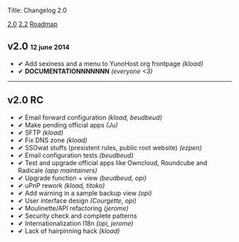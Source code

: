 Title: Changelog 2.0

<a class="btn btn-lg btn-default" href="/changelog_2_0_en">2.0</a> <a class="btn btn-lg btn-default" href="/changelog_2_2_en">2.2</a> <a class="btn btn-lg btn-default" href="/roadmap_en">Roadmap</a>

## v2.0 <small><small>12 june 2014</small></small>
* ✔ Add sexiness and a menu to YunoHost.org frontpage *(kload)*
* ✔ **DOCUMENTATIONNNNNNN** *(everyone <3)*

---

## v2.0 RC

* ✔ Email forward configuration *(kload, beudbeud)*
* ✔ Make pending official apps *(Ju)*
* ✔ SFTP *(kload)*
* ✔ Fix DNS zone *(kload)*
* ✔ SSOwat stuffs (presistent rules, public root website) *(ezpen)*
* ✔ Email configuration tests *(beudbeud)*
* ✔ Test and upgrade official apps like Owncloud, Roundcube and Radicale *(app maintainers)*
* ✔ Upgrade function + view *(beudbeud, opi)*
* ✔ uPnP rework *(kload, titoko)*
* ✔ Add warning in a sample backup view *(opi)*
* ✔ User interface design *(Courgette, opi)*
* ✔ Moulinette/API refactoring *(jerome)*
* ✔ Security check and complete patterns
* ✔ Internationalization I18n *(opi, jerome)*
* ✔ Lack of hairpinning hack *(kload)*
